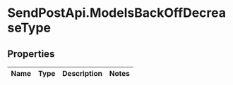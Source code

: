 # SendPostApi.ModelsBackOffDecreaseType

## Properties
Name | Type | Description | Notes
------------ | ------------- | ------------- | -------------
